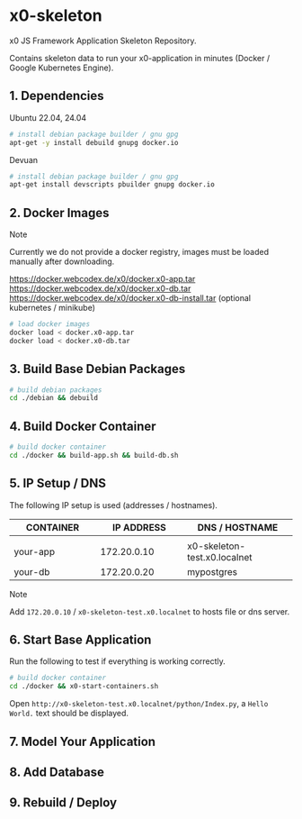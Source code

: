 # x0-skeleton

x0 JS Framework Application Skeleton Repository.

Contains skeleton data to run your x0-application in minutes
(Docker / Google Kubernetes Engine).

## 1. Dependencies

Ubuntu 22.04, 24.04

```bash
# install debian package builder / gnu gpg 
apt-get -y install debuild gnupg docker.io
```

Devuan

```bash
# install debian package builder / gnu gpg 
apt-get install devscripts pbuilder gnupg docker.io
```

## 2. Docker Images

>[!NOTE]
> Currently we do not provide a docker registry, images must be loaded manually
> after downloading.

https://docker.webcodex.de/x0/docker.x0-app.tar<br>
https://docker.webcodex.de/x0/docker.x0-db.tar<br>
https://docker.webcodex.de/x0/docker.x0-db-install.tar (optional kubernetes / minikube)

```bash
# load docker images
docker load < docker.x0-app.tar
docker load < docker.x0-db.tar
```

## 3. Build Base Debian Packages

```bash
# build debian packages
cd ./debian && debuild
```

## 4. Build Docker Container

```bash
# build docker container
cd ./docker && build-app.sh && build-db.sh
```

## 5. IP Setup / DNS

The following IP setup  is used (addresses / hostnames).

| CONTAINER           | IP ADDRESS         | DNS / HOSTNAME               |
| ------------------- | ------------------ | ---------------------------- |
| <img width="300px"> | <img width="300">  | <img width="420">            |
| your-app            | 172.20.0.10        | x0-skeleton-test.x0.localnet |
| your-db             | 172.20.0.20        | mypostgres                   |

>[!NOTE]
> Add `172.20.0.10` / `x0-skeleton-test.x0.localnet` to hosts file or dns server.

## 6. Start Base Application

Run the following to test if everything is working correctly.

```bash
# build docker container
cd ./docker && x0-start-containers.sh
```

Open `http://x0-skeleton-test.x0.localnet/python/Index.py`, a `Hello World.`
text should be displayed.

## 7. Model Your Application

## 8. Add Database

## 9. Rebuild / Deploy
